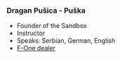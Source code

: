 ### Dragan Pušica - Puška
+ Founder of the Sandbox
+ Instructor
+ Speaks: Serbian, German, English
+ <a href='https://www.f-one.world/dealers/' target='_blank'>F-One dealer</a>


